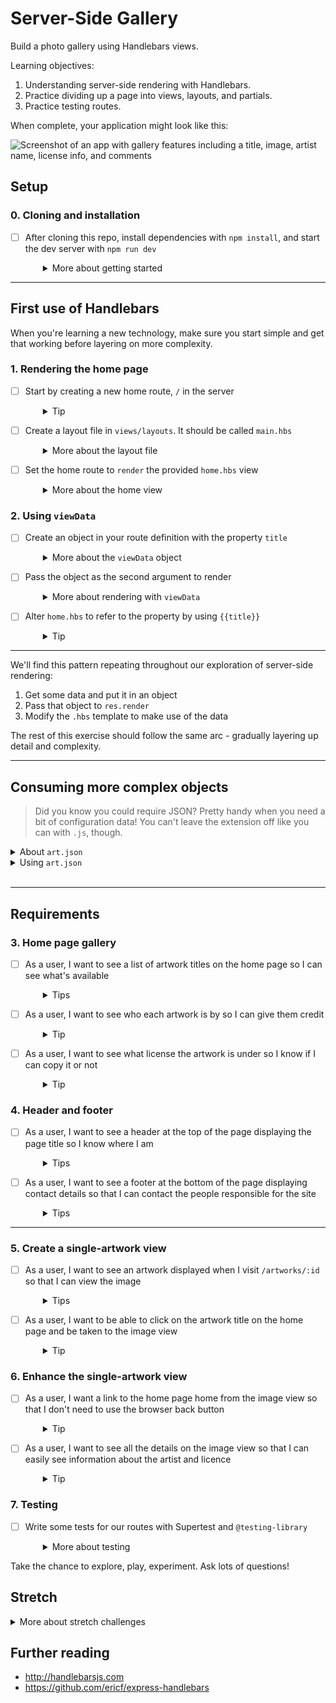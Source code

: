 # Server-Side Gallery

Build a photo gallery using Handlebars views.

Learning objectives:

1. Understanding server-side rendering with Handlebars.
2. Practice dividing up a page into views, layouts, and partials.
3. Practice testing routes.

When complete, your application might look like this:

![Screenshot of an app with gallery features including a title, image, artist name, license info, and comments](screenshot.png)

## Setup

### 0. Cloning and installation
- [ ] After cloning this repo, install dependencies with `npm install`, and start the dev server with `npm run dev`
  <details style="padding-left: 2em">
    <summary>More about getting started</summary>

    - To start the server: `npm start`
    - To debug the server (and have it reload with Nodemon after changes): `npm run dev`
    - To run the tests: `npm test`
  </details>

---

## First use of Handlebars

When you're learning a new technology, make sure you start simple and get that working before layering on more complexity.

### 1. Rendering the home page

- [ ] Start by creating a new home route, `/` in the server
  <details style="padding-left: 2em">
    <summary>Tip</summary> 
    
    Make sure it's working by having it send something like `res.send('Hello, world!')`
  </details>

- [ ] Create a layout file in `views/layouts`. It should be called `main.hbs`
  <details style="padding-left: 2em">
    <summary>More about the layout file</summary>

    - Express Handlebars requires a default layout in order to render templates, and unless we've customised the configuration, the name should be `main.hbs`
    - See [the docs](https://github.com/ericf/express-handlebars) for more on layouts
    - It should look just like a standard HTML page, but with `{{{body}}}` between the `<body></body>` tags (notice there are **three** sets of curly braces there, not two)!
    - You can include whatever CSS you like: perhaps [Skeleton](https://cdnjs.com/libraries/skeleton) from a CDN if you just want a quick start?
  </details>

- [ ] Set the home route to `render` the provided `home.hbs` view
  <details style="padding-left: 2em">
    <summary>More about the home view</summary>

    - We've provided a single `home.hbs` template in the views folder. Instead of `res.send`, now use `res.render` to render `home.hbs` template when anyone visits the `/` route
    - When we reload the page, we should see the text change to, 'Hello, templates!'
  </details>

### 2. Using `viewData`

- [ ] Create an object in your route definition with the property `title`
  <details style="padding-left: 2em">
    <summary>More about the <code>viewData</code> object</summary>

    ```js
    const viewData = {
      title: 'Gallery',
    }
    ```
  </details>

- [ ] Pass the object as the second argument to render
  <details style="padding-left: 2em">
    <summary>More about rendering with <code>viewData</code></summary>

    ```js
    const template = 'home'
    res.render(template, viewData)
    ```
  </details>

- [ ] Alter `home.hbs` to refer to the property by using `{{title}}`
  <details style="padding-left: 2em">
    <summary>Tip</summary>

    Maybe put it inside `<h1></h1>` tags?

    Reload the page. Does it work?
  </details>

---

We'll find this pattern repeating throughout our exploration of server-side rendering:

  1. Get some data and put it in an object
  1. Pass that object to `res.render`
  1. Modify the `.hbs` template to make use of the data
  
The rest of this exercise should follow the same arc - gradually layering up detail and complexity.

---

## Consuming more complex objects

> Did you know you could require JSON? Pretty handy when you need a bit of configuration data! You can't leave the extension off like you can with `.js`, though.

<details>
  <summary>About <code>art.json</code></summary>

  We want you to explore and understand template rendering today, so we've provided you with data to work with. It's an array of objects brought into the program using `require`. Each object represents a piece of art.

  The each object in the array is structured like this:

  ```js
  {
    "id": 1,
    "title": "Kea in Flight",
    "comments": [
      "Very arty."
    ],
    "artwork": "images/kea.jpg",
    "artist": {
      "name": "Ben",
      "url": "https://www.flickr.com/photos/seabirdnz/"
    },
    "license": {
      "name": "CC BY-ND 2.0",
      "url": "https://creativecommons.org/licenses/by-nd/2.0/"
    }
  },
  ```
</details>

<details>
  <summary>Using <code>art.json</code></summary>

  Any time you want to use this data, you can include `const art = require('./art.json')` at the top of the file you want to use it in. Remember, `art` is an **array** and Handlebars expects you to pass it an **object**, so you might need to do something like this:

  ```js
  const viewData = {
    title: 'Gallery',
    art: art,
  }
  ```
</details>
<br />

---

## Requirements

### 3. Home page gallery
- [ ] As a user, I want to see a list of artwork titles on the home page so I can see what's available
  <details style="padding-left: 2em">
    <summary>Tips</summary>

    - Remember, we can do something for each element in the `art` array using `{{#each}}`
    - We suggest using an unordered list, where each artwork titles could be listed using `<li>{{title}}</li>`
  </details>

- [ ] As a user, I want to see who each artwork is by so I can give them credit
  <details style="padding-left: 2em">
    <summary>Tip</summary>

    Since we already have the title, this should be pretty easy! Do the same thing for the license. (You could even make it a link if you like: the URL property is also included.)
  </details>

- [ ] As a user, I want to see what license the artwork is under so I know if I can copy it or not
  <details style="padding-left: 2em">
    <summary>Tip</summary>

    This `{{#each}}` block is getting a bit complicated. Let's add a partial! The `{{#each}}` will stay the same, but you'll move all the code inside it to the partial file (`artwork-summary.hbs`, for example).
  </details>

### 4. Header and footer
- [ ] As a user, I want to see a header at the top of the page displaying the page title so I know where I am
  <details style="padding-left: 2em">
    <summary>Tips</summary>

    - We **could** "hard-code" this in the template, but to keep our design flexible let's use a partial and we can include a `title` property on every data object we pass to `res.render`
    - Create a `header.hbs` partial. Make it look however you like, but be sure it has a `{{title}}` in there somewhere
  </details>

- [ ] As a user, I want to see a footer at the bottom of the page displaying contact details so that I can contact the people responsible for the site
  <details style="padding-left: 2em">
    <summary>Tips</summary>

    - Repetition can be a wonderful thing. Create a `footer.hbs` partial and include it in your home template
    - Hint: Use the `header` and `footer` partials from the `main.hbs` layout file, and they'll be used for every template view you create from now on
  </details>

---

### 5. Create a single-artwork view

- [ ] As a user, I want to see an artwork displayed when I visit `/artworks/:id` so that I can view the image
  <details style="padding-left: 2em">
    <summary>Tips</summary>

    - Create `artworks.hbs`. It doesn't have to be complicated: just a single `img` tag with its `src` attribute set to `{{artwork}}` will do nicely
    - Create a new route in server.js. In the route, you'll need to find the correct artwork using `req.params.id`. Hint: `art.find()` (see [MDN](https://developer.mozilla.org/en/docs/Web/JavaScript/Reference/Global_Objects/Array/find))
    - Send the artwork to the `res.render()` call
  </details>

- [ ] As a user, I want to be able to click on the artwork title on the home page and be taken to the image view
  <details style="padding-left: 2em">
    <summary>Tip</summary>

    Time to link it up! In our `artwork-summary.hbs` (or whatever we called it) partial, turn the artwork title into a link. We'll need to make use of the `id` property of the artwork object to build our links.
  </details>

### 6. Enhance the single-artwork view

- [ ] As a user, I want a link to the home page home from the image view so that I don't need to use the browser back button
  <details style="padding-left: 2em">
    <summary>Tip</summary>

    Here's another good partial opportunity! What we need is a simple partial that can be inserted anytime we need a link to the home page.
  </details>

- [ ] As a user, I want to see all the details on the image view so that I can easily see information about the artist and licence
  <details style="padding-left: 2em">
    <summary>Tip</summary>

    Although we don't strictly need to create another partial here, it might be a good opportunity to practice. We can even do partials **within** partials! For example, we could use a `comment.hbs` partial for each element in the `comments` array, and use that from an `artwork-details.hbs` partial.
  </details>

### 7. Testing

- [ ] Write some tests for our routes with Supertest and `@testing-library`
  <details style="padding-left: 2em">
    <summary>More about testing</summary>

    - These testing libraries have already been installed
    - Create a `server.test.js` and test away!
    - In particular, testing both sides of any `{{#if}}`s we have, and that our `{{#each}}`s loop correctly, would be a great start!
  </details>

Take the chance to explore, play, experiment. Ask lots of questions!

## Stretch

<details>
  <summary>More about stretch challenges</summary>

  - Including the title in the data object passed to `res.render` each time works ok, but what if some developer in the future forgets to pass it? It'd be great if there was some way in the template of providing a default title... maybe there's a way using the `{{#if}}` helper?
  - We could shift the data access of our `art` object to a `data.js` file, and only export utility functions with names like `getAll` and `getById(1)`
  - Did you know you can define your own Handlebars helpers, like `{{#if}}` and `{{#each}}`? Try writing a simple helper that (for example) truncates numbers to display only two decimal places
</details>

## Further reading

- http://handlebarsjs.com
- https://github.com/ericf/express-handlebars
